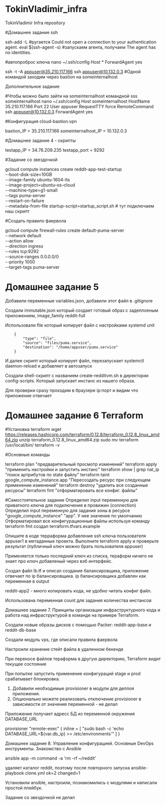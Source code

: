 # TokinVladimir_infra
TokinVladimir Infra repository

#Домашнее задание ssh

ssh-add -L             #ругается Could not open a connection to your authentication agent.
eval $(ssh-agent -s)   #запускаем агента, получаем The agent has no identities.

#автопроброс ключа
nano ~/.ssh/config
Host *
ForwardAgent yes

ssh -t -A appuser@35.210.117.166 ssh appuser@10.132.0.3   #Одной командой заходим через bastion на someinternalhost

Дополнительное задание

#Чтобы можно было зайти на someinternalhost командной sss someinternalhost
nano ~/.ssh/config
Host someinternalhost
        HostName 35.210.117.166
        Port 22
        User appuser
        RequestTTY force
        RemoteCommand ssh appuser@10.132.0.3
        ForwardAgent yes

#Конфигурация cloud-bastion.vpn

bastion_IP = 35.210.117.166
someinternalhost_IP = 10.132.0.3


#Домашнее задание 4 - скрипты

testapp_IP = 34.76.209.235
testapp_port = 9292

#Задание со звездочкой

gcloud compute instances create reddit-app-test-startup\
  --boot-disk-size=10GB \
  --image-family ubuntu-1604-lts \
  --image-project=ubuntu-os-cloud \
  --machine-type=g1-small \
  --tags puma-server \
  --restart-on-failure \
  --metadata-from-file startup-script=startup_script.sh # тут подключаем наш скрипт

#Создать правило фаервола

gcloud compute firewall-rules create default-puma-server \
    --network default \
    --action allow \
    --direction ingress \
    --rules tcp:9292 \
    --source-ranges 0.0.0.0/0 \
    --priority 1000 \
    --target-tags puma-server

# Домашнее задание 5

Добавили переменные variables.json, добавили этот файл в .gitignore

Создали immutable.json который создает готовый образ с задеплоеным приложением, image_family reddit-full


Использовали file который копирует файл с настройками systemd unit

        {
            "type": "file",
            "source": "files/puma.service",
            "destination": "/home/appuser/puma.service"
        }
И далее скрипт который копирует файл, перезапускает systemctl daemon-reload и добавляет в автозапуск

Создали shell-скрипт с названием create-redditvm.sh в директории config-scripts. Который запускает инстанс из нашего образа.

Для проверки сразу проходим в браузере ip:порт и видим что приложение отвечает

# Домашнее задание 6 Terraform

#Установка terraform
wget https://releases.hashicorp.com/terraform/0.12.8/terraform_0.12.8_linux_amd64.zip
unzip terraform_0.12.8_linux_amd64.zip
sudo mv terraform /usr/local/bin/
terraform -v

#Основные команды

terraform plan  "предварительный просмотр изменений"
terraform apply "применить настройки и запустить инстанс"
terraform show | grep nat_ip "поиск артрибутов по state файлу"
terraform taint google_compute_instance.app "Пересоздать ресурс при следующем применении изменений"
terraform destroy "удалить все созданные ресурсы"
terraform fmt "отформатировать все конфиг. файлы"

#Самостоятельное задание
Определил input переменную для приватного ключа для подключения в провижин (connection)
Определил input переменную для задания зоны в ресурсе "google_compute_instance" "app". У нее значение по умолчанию
Отформатировал все конфигурационные файлы используя команду terraform fmt
создал  terraform.tfvars.example

Опишите в коде терраформа добавление ssh ключа пользователя appuser1 в метаданные проекта. Выполните terraform apply и
проверьте результат (публичный ключ можно брать пользователя appuser)

Применяется только последний ключ из списка, тераформ ничего не знает про ключ добавленый через вэб интерфейс.

Создал файл lb.tf и описал создание балансировщика, приложение отвечает по ip балансировщика. ip балансировщика добавлен как переменная в output

reddit-app2 - много копировать кода, не удобно читать конфиг файл.

Использована переменная count для задания количества инстансов

Домашнее задание 7. Принципы организации инфраструктурного кода и работа над
инфраструктурой в команде на примере Terraform.

Создали новые образы дисков с помощью Packer: reddit-app-base и reddit-db-base

Создали модуль vps, где описали правила фаервола

Настроили хранение стейт файла в удаленном бекенде

При переносе файлов тераформа в другую директорию, Terraform видит текущее состояние

При попытке запустить применение конфигураций stage и prod срабатывает блокировка.

1. Добавили необходимые provisioner в модули для деплоя приложения.
2. Опционально можете реализовать отключение provisioner в зависимости от значения переменной - не делал

Приложение получает адресс БД из переменной окружения DATABASE_URL

  provisioner "remote-exec" {
    inline = [
      "sudo bash -c 'echo DATABASE_URL=${var.db_ip} >> /etc/environments'"
    ]
  }


Домашнее задание 8. Управление конфигурацией. Основные DevOps инструменты. Знакомство с Ansible

ansible app -m command -a 'rm -rf ~/reddit'

удаляет каталог reddit, поэтому после повторного запуска ansible-playbook clone.yml
ok=2  changed=1

Установили ansible, настроили, познакомились с модулями и написали простой плейбук.

Задание со звездочкой не делал
